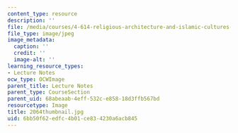 ```yaml
---
content_type: resource
description: ''
file: /media/courses/4-614-religious-architecture-and-islamic-cultures-fall-2002/6bb50f62edfc4b01ce834230a6acb845_2064thumbnail.jpg
file_type: image/jpeg
image_metadata:
  caption: ''
  credit: ''
  image-alt: ''
learning_resource_types:
- Lecture Notes
ocw_type: OCWImage
parent_title: Lecture Notes
parent_type: CourseSection
parent_uid: 68abeaab-4eff-532c-e858-18d3ffb567bd
resourcetype: Image
title: 2064thumbnail.jpg
uid: 6bb50f62-edfc-4b01-ce83-4230a6acb845
---
```

